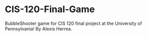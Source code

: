# CIS-120-Final-Game
BubbleShooter game for CIS 120 final project at the University of Pennsylvania! By Alexis Herrea.
